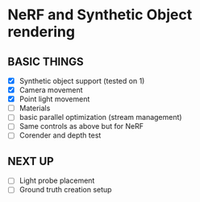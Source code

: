 # NeRF and Synthetic Object rendering

## BASIC THINGS

- [x] Synthetic object support (tested on 1)
- [x] Camera movement
- [x] Point light movement
- [ ] Materials
- [ ] basic parallel optimization (stream management)
- [ ] Same controls as above but for NeRF
- [ ] Corender and depth test

## NEXT UP

- [ ] Light probe placement
- [ ] Ground truth creation setup